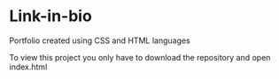 # Link-in-bio
Portfolio created using CSS and HTML languages

To view this project you only have to download the repository and open index.html
